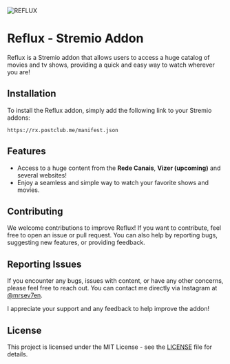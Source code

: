 ![REFLUX](https://raw.githubusercontent.com/Nightfruit/reflux/main/public/images/banner.png)

# Reflux - Stremio Addon

Reflux is a Stremio addon that allows users to access a huge catalog of movies and tv shows, providing a quick and easy way to watch wherever you are!

## Installation

To install the Reflux addon, simply add the following link to your Stremio addons:

`https://rx.postclub.me/manifest.json`

## Features

- Access to a huge content from the **Rede Canais**, **Vizer (upcoming)** and several websites!
- Enjoy a seamless and simple way to watch your favorite shows and movies.

## Contributing

We welcome contributions to improve Reflux! If you want to contribute, feel free to open an issue or pull request. You can also help by reporting bugs, suggesting new features, or providing feedback.

## Reporting Issues

If you encounter any bugs, issues with content, or have any other concerns, please feel free to reach out. You can contact me directly via Instagram at [@mrsev7en](https://www.instagram.com/mrsev7en).

I appreciate your support and any feedback to help improve the addon!

## License

This project is licensed under the MIT License - see the [LICENSE](https://github.com/Nightfruit/reflux/blob/main/LICENSE) file for details.
